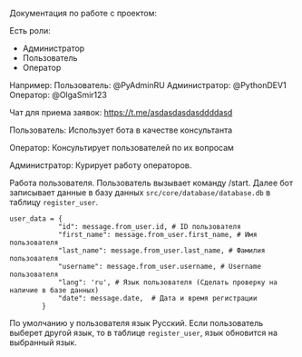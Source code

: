 Документация по работе с проектом:

Есть роли:

- Администратор
- Пользователь
- Оператор

Например:
Пользователь: @PyAdminRU
Администратор: @PythonDEV1
Оператор: @OlgaSmir123

Чат для приема заявок:  https://t.me/asdasdasdasddddasd

Пользователь:
Использует бота в качестве консультанта

Оператор:
Консультирует пользователей по их вопросам

Администратор:
Курирует работу операторов.

Работа пользователя.
Пользователь вызывает команду /start. Далее бот записывает данные в базу данных `src/core/database/database.db` в
таблицу `register_user`.

```bazaar
user_data = {
            "id": message.from_user.id, # ID пользователя
            "first_name": message.from_user.first_name, # Имя пользователя
            "last_name": message.from_user.last_name, # Фамилия пользователя
            "username": message.from_user.username, # Username пользователя
            "lang": 'ru', # Язык пользователя (Сделать проверку на наличие в базе данных)
            "date": message.date,  # Дата и время регистрации
        }
```

По умолчанию у пользователя язык Русский. Если пользователь выберет другой язык, то в таблице `register_user`, язык
обновится на выбранный язык.